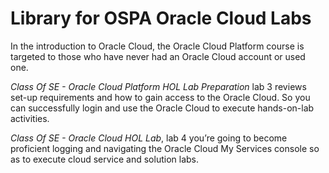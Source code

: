 # Library for OSPA Oracle Cloud Labs 
In the introduction to Oracle Cloud, the Oracle Cloud Platform course is targeted to those who have never had an Oracle Cloud account or used one.

*Class Of SE - Oracle Cloud Platform HOL Lab Preparation* lab 3 reviews set-up requirements and how to gain access to the Oracle Cloud. So you can successfully login and use the Oracle Cloud to execute hands-on-lab activities.

*Class Of SE - Oracle Cloud HOL Lab*, lab 4 you’re going to become proficient logging and navigating the Oracle Cloud My Services console so as to execute cloud service and solution labs.
